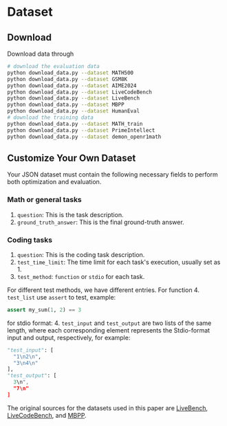# Dataset

## Download

Download data through
```bash
# download the evaluation data
python download_data.py --dataset MATH500
python download_data.py --dataset GSM8K
python download_data.py --dataset AIME2024
python download_data.py --dataset LiveCodeBench
python download_data.py --dataset LiveBench
python download_data.py --dataset MBPP
python download_data.py --dataset HumanEval
# download the training data
python download_data.py --dataset MATH_train
python download_data.py --dataset PrimeIntellect
python download_data.py --dataset demon_openr1math
```


## Customize Your Own Dataset

Your JSON dataset must contain the following necessary fields to perform both optimization and evaluation.

### Math or general tasks
1. `question`: This is the task description.
2. `ground_truth_answer`: This is the final ground-truth answer.

### Coding tasks

1. `question`: This is the coding task description.
2. `test_time_limit`: The time limit for each task's execution, usually set as 1.
3. `test_method`: `function` or `stdio` for each task.

For different test methods, we have different entries. For function
4. `test_list` use `assert` to test, example:
```python
assert my_sum(1, 2) == 3
```

for stdio format:
4. `test_input` and `test_output` are two lists of the same length, where each corresponding element represents the Stdio-format input and output, respectively, for example:
```python
"test_input": [
  "1\n2\n",
  "3\n4\n"
],
"test_output": [
  3\n",
  "7\n"
]
```



The original sources for the datasets used in this paper are [LiveBench](https://huggingface.co/datasets/livebench/coding), [LiveCodeBench](https://huggingface.co/datasets/livecodebench/code_generation_lite), and [MBPP](https://huggingface.co/datasets/google-research-datasets/mbpp).
